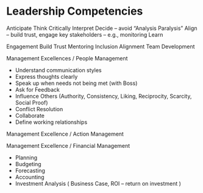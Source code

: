 # Leadership Competencies

Anticipate
Think Critically
Interpret
Decide – avoid “Analysis Paralysis”
Align – build trust, engage key stakeholders – e.g., monitoring
Learn

Engagement
Build Trust
Mentoring
Inclusion
Alignment 
Team Development

Management Excellences / People Management

- Understand communication styles
- Express thoughts clearly
- Speak up when needs not being met (with Boss)
- Ask for Feedback
- Influence Others (Authority, Consistency, Liking, Reciprocity, Scarcity, Social Proof)
- Conflict Resolution
- Collaborate
- Define working relationships

Management Excellence / Action Management

Management Excellence / Financial Management

- Planning
- Budgeting
- Forecasting
- Accounting
- Investment Analysis  ( Business Case, ROI – return on investment )